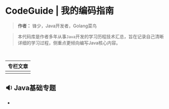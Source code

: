 # CodeGuide | 我的编码指南

> **作者：** 锋少，Java开发者，Golang菜鸟    

>本代码库是作者多年从事```Java```开发的学习历程技术汇总，旨在记录自己清晰详细的学习过程，侧重点更倾向编写Java核心内容。

<br>

| 专栏文章 |
| :---- |
| |

##  :sound: Java基础专题

*